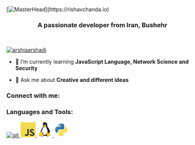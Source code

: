 [![MasterHead](https://1.bp.blogspot.com/-7A4WynwLsM...)](https://rishavchanda.io)
<h3 align="center">A passionate developer from Iran, Bushehr</h3>
<img scr="https://media.tenor.com/Zp9f2I9FpFcAAAAM/anonimous-hacker.gif">

<p align="left"> <a href="https://github.com/ryo-ma/github-profile-trophy"><img src="https://github-profile-trophy.vercel.app/?username=arshiaarshadi" alt="arshiaarshadi" /></a> </p>

- 🌱 I’m currently learning **JavaScript Language, Network Science and Security**

- 💬 Ask me about **Creative and different ideas**

<h3 align="left">Connect with me:</h3>
<p align="left">
</p>

<h3 align="left">Languages and Tools:</h3>
<p align="left"> <a href="https://git-scm.com/" target="_blank" rel="noreferrer"> <img src="https://www.vectorlogo.zone/logos/git-scm/git-scm-icon.svg" alt="git" width="40" height="40"/> </a> <a href="https://developer.mozilla.org/en-US/docs/Web/JavaScript" target="_blank" rel="noreferrer"> <img src="https://raw.githubusercontent.com/devicons/devicon/master/icons/javascript/javascript-original.svg" alt="javascript" width="40" height="40"/> </a> <a href="https://www.linux.org/" target="_blank" rel="noreferrer"> <img src="https://raw.githubusercontent.com/devicons/devicon/master/icons/linux/linux-original.svg" alt="linux" width="40" height="40"/> </a> <a href="https://www.python.org" target="_blank" rel="noreferrer"> <img src="https://raw.githubusercontent.com/devicons/devicon/master/icons/python/python-original.svg" alt="python" width="40" height="40"/> </a> </p>
